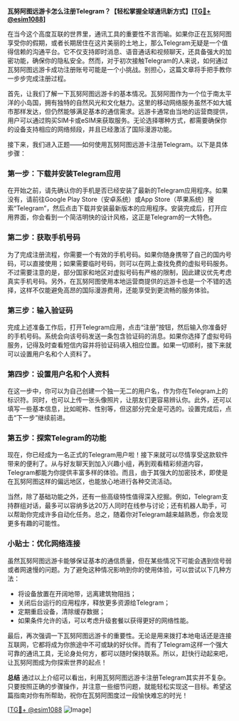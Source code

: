 **瓦努阿图远游卡怎么注册Telegram？【轻松掌握全球通讯新方式】[[TG💪+ @esim1088](https://t.me/s/esim1088)]**

在当今这个高度互联的世界里，通讯工具的重要性不言而喻。如果你正在瓦努阿图享受你的假期，或者长期居住在这片美丽的土地上，那么Telegram无疑是一个值得信赖的沟通平台。它不仅支持即时消息、语音通话和视频聊天，还具备强大的加密功能，确保你的隐私安全。然而，对于初次接触Telegram的人来说，如何通过瓦努阿图远游卡成功注册账号可能是一个小挑战。别担心，这篇文章将手把手教你一步步完成注册过程。

首先，让我们了解一下瓦努阿图远游卡的基本情况。瓦努阿图作为一个位于南太平洋的小岛国，拥有独特的自然风光和文化魅力。这里的移动网络服务虽然不如大城市那样发达，但仍然能够满足基本的通信需求。远游卡通常由当地的运营商提供，用户可以通过购买SIM卡或eSIM来获取服务。无论选择哪种方式，都需要确保你的设备支持相应的网络频段，并且已经激活了国际漫游功能。

接下来，我们进入正题——如何使用瓦努阿图远游卡注册Telegram。以下是具体步骤：

### 第一步：下载并安装Telegram应用
在开始之前，请先确认你的手机是否已经安装了最新的Telegram应用程序。如果没有，请前往Google Play Store（安卓系统）或App Store（苹果系统）搜索“Telegram”，然后点击下载并安装最新版本的应用程序。安装完成后，打开应用界面，你会看到一个简洁明快的设计风格，这正是Telegram的一大特色。

### 第二步：获取手机号码
为了完成注册流程，你需要一个有效的手机号码。如果你随身携带了自己的国内号码，可以直接使用；如果需要临时号码，则可以在网上查找免费的虚拟号码服务。不过需要注意的是，部分国家和地区对虚拟号码有严格的限制，因此建议优先考虑真实手机号码。另外，在瓦努阿图使用本地运营商提供的远游卡也是一个不错的选择，这样不仅能避免高昂的国际漫游费用，还能享受到更流畅的服务体验。

### 第三步：输入验证码
完成上述准备工作后，打开Telegram应用，点击“注册”按钮，然后输入你准备好的手机号码。系统会向该号码发送一条包含验证码的消息。如果你选择了虚拟号码服务，记得及时查看短信内容并将验证码填入相应位置。如果一切顺利，接下来就可以设置用户名和个人资料了。

### 第四步：设置用户名和个人资料
在这一步中，你可以为自己创建一个独一无二的用户名，作为你在Telegram上的标识符。同时，也可以上传一张头像照片，让朋友们更容易辨认你。此外，还可以填写一些基本信息，比如昵称、性别等，但这部分完全是可选的。设置完成后，点击“下一步”继续前进。

### 第五步：探索Telegram的功能
现在，你已经成为一名正式的Telegram用户啦！接下来就可以尽情享受这款软件带来的便利了。从与好友聊天到加入兴趣小组，再到观看精彩频道内容，Telegram都能为你提供丰富多样的体验。而且，由于其强大的加密技术，即使是在瓦努阿图这样的偏远地区，也能放心地进行各种交流活动。

当然，除了基础功能之外，还有一些高级特性值得深入挖掘。例如，Telegram支持群组对话，最多可以容纳多达20万人同时在线参与讨论；还有机器人助手，可以帮助你完成许多自动化任务。总之，随着你对Telegram越来越熟悉，你会发现更多有趣的可能性。

### 小贴士：优化网络连接
虽然瓦努阿图远游卡能够保证基本的通信质量，但在某些情况下可能会遇到信号弱或者网速慢的问题。为了避免这种情况影响到你的使用体验，可以尝试以下几种方法：
- 将设备放置在开阔地带，远离建筑物阻挡；
- 关闭后台运行的应用程序，释放更多资源给Telegram；
- 定期重启设备，清除缓存数据；
- 如果条件允许的话，可以考虑升级套餐以获得更好的网络性能。

最后，再次强调一下瓦努阿图远游卡的重要性。无论是用来拨打本地电话还是连接互联网，它都将成为你旅途中不可或缺的好伙伴。而有了Telegram这样一个强大可靠的通讯工具，无论身处何方，都可以随时保持联系。所以，赶快行动起来吧，让瓦努阿图成为你探索世界的起点！

**总结**
通过以上介绍可以看出，利用瓦努阿图远游卡注册Telegram其实并不复杂。只要按照正确的步骤操作，并注意一些细节问题，就能轻松实现这一目标。希望这篇指南对你有所帮助，祝你在瓦努阿图度过一段愉快难忘的时光！

[[TG💪+ @esim1088](https://t.me/s/esim1088) ![Image](https://i.postimg.cc/4NQfJmqS/Snipaste-2025-05-13-00-14-12.png)]